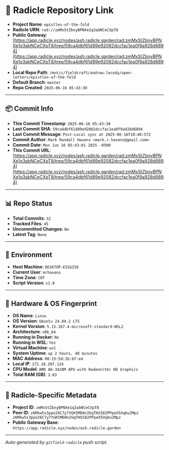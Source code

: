 # 🔗 Radicle Repository Link

- **Project Name**: `epistles-of-the-fold`
- **Radicle URN**: `rad://zmMxStZbnyBPNXe1q3abNCeCXpT8`
- **Public Gateway**: [https://app.radicle.xyz/nodes/ash.radicle.garden/rad:zmMxStZbnyBPNXe1q3abNCeCXpT8/tree/59ca4dbf61d89e92082dccfac1ea0f9a928d6894](https://app.radicle.xyz/nodes/ash.radicle.garden/rad:zmMxStZbnyBPNXe1q3abNCeCXpT8/tree/59ca4dbf61d89e92082dccfac1ea0f9a928d6894)
- **Local Repo Path**: `/mnt/c/fieldcraft/andrew-lecody/open-letters/epistles-of-the-fold`
- **Default Branch**: `master`
- **Repo Created**: `2025-06-16 05:43:30`

---

## 📦 Commit Info

- **This Commit Timestamp**: `2025-06-16 05:43:30`
- **Last Commit SHA**: `59ca4dbf61d89e92082dccfac1ea0f9a928d6894`
- **Last Commit Message**: `Post-Local sync at 2025-06-16T10:40:57Z`
- **Commit Author**: `Mark Randall Havens <mark.r.havens@gmail.com>`
- **Commit Date**: `Mon Jun 16 05:43:01 2025 -0500`
- **This Commit URL**: [https://app.radicle.xyz/nodes/ash.radicle.garden/rad:zmMxStZbnyBPNXe1q3abNCeCXpT8/tree/59ca4dbf61d89e92082dccfac1ea0f9a928d6894](https://app.radicle.xyz/nodes/ash.radicle.garden/rad:zmMxStZbnyBPNXe1q3abNCeCXpT8/tree/59ca4dbf61d89e92082dccfac1ea0f9a928d6894)

---

## 📊 Repo Status

- **Total Commits**: `32`
- **Tracked Files**: `45`
- **Uncommitted Changes**: `No`
- **Latest Tag**: `None`

---

## 🧭 Environment

- **Host Machine**: `DESKTOP-E5SGI58`
- **Current User**: `mrhavens`
- **Time Zone**: `CDT`
- **Script Version**: `v1.0`

---

## 🧬 Hardware & OS Fingerprint

- **OS Name**: `Linux`
- **OS Version**: `Ubuntu 24.04.2 LTS`
- **Kernel Version**: `5.15.167.4-microsoft-standard-WSL2`
- **Architecture**: `x86_64`
- **Running in Docker**: `No`
- **Running in WSL**: `Yes`
- **Virtual Machine**: `wsl`
- **System Uptime**: `up 2 hours, 48 minutes`
- **MAC Address**: `00:15:5d:1b:bf:e4`
- **Local IP**: `172.18.207.124`
- **CPU Model**: `AMD A6-3420M APU with Radeon(tm) HD Graphics`
- **Total RAM (GB)**: `3.63`

---

## 🌱 Radicle-Specific Metadata

- **Project ID**: `zmMxStZbnyBPNXe1q3abNCeCXpT8`
- **Peer ID**: `z6Mkw5s3ppo26C7y7tGK5MD8n2GqTHS582PPpeX5Xqbu2Mpz
z6Mkw5s3ppo26C7y7tGK5MD8n2GqTHS582PPpeX5Xqbu2Mpz`
- **Public Gateway Base**: `https://app.radicle.xyz/nodes/ash.radicle.garden`

---

_Auto-generated by `gitfield-radicle` push script._
